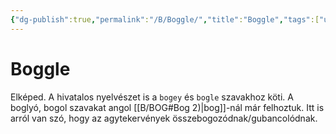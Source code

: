 ```yaml
---
{"dg-publish":true,"permalink":"/B/Boggle/","title":"Boggle","tags":["unpublishit"],"created":"2023-11-06T02:05","updated":"2024-01-30T07:26"}
---
```



# Boggle

Elképed. A hivatalos nyelvészet is a `bogey` és `bogle` szavakhoz köti. A boglyó, bogol szavakat angol [[B/BOG#Bog 2)\|bog]]-nál már felhoztuk. Itt is arról van szó, hogy az agytekervények összebogozódnak/gubancolódnak.  